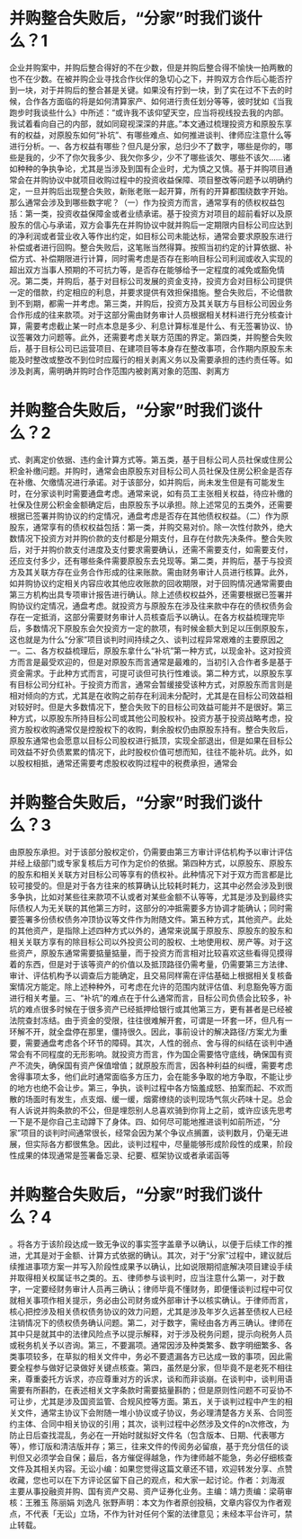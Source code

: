 # 并购整合失败后，“分家”时我们谈什么？1

企业并购案中，并购后整合得好的不在少数，但是并购后整合得不愉快一拍两散的也不在少数。在被并购企业寻找合作伙伴的急切心之下，并购双方合作后心能否拧到一块，对于并购后的整合甚是关键。如果没有拧到一块，到了实在过不下去的时候，合作各方面临的将是如何清算家产、如何进行责任划分等等，彼时犹如《当我跑步时我谈些什么》中所述：“或许我不该仰望天空，应当将视线投去我的内部。我试着看向自己的内部，就如同窥视深深的井底。”本文通过梳理投资方和原股东享有的权益，对原股东如何“补坑”、有哪些难点、如何推进谈判、律师应注意什么等进行分析。一、各方权益有哪些？但凡是分家，总归少不了数字，哪些是你的，哪些是我的，少不了你欠我多少、我欠你多少，少不了哪些该欠、哪些不该欠……诸如种种的争执争论，尤其是当涉及到国有企业时，尤为慎之又慎。基于并购项目通常会在并购协议中就项目收购过程中的投资收益保障、项目整改等问题予以明确约定，一旦并购后出现整合失败，新账老账一起开算，所有的开算都围绕数字开始。那么通常会涉及到哪些数字呢？（一）作为投资方而言，通常享有的债权权益包括：第一类，投资收益保障金或者业绩承诺。基于投资方对项目的超前看好以及原股东的信心与承诺，双方会事先在并购协议中就并购后一定期限内目标公司应达到的净利润或者营业收入等作出约定，如目标公司未能达标，通常会要求原股东进行补偿或者进行回购。整合失败后，这笔账当然得算。按照当初约定的计算依据、补偿方式、补偿期限进行计算，同时需考虑是否存在影响目标公司利润或收入实现的超出双方当事人预期的不可抗力等，是否存在能够给予一定程度的减免或豁免情况。第二类，并购后，基于对目标公司发展的资金支持，投资方会对目标公司提供一定的借款，约定相应的利息，并要求提供有效担保措施。整合失败后，不论借款到不到期，都需一并考虑。第三类，并购后，投资方及其关联方与目标公司因业务合作形成的往来款项。对于这部分需由财务审计人员根据相关材料进行充分核查计算，需要考虑截止某一时点本息是多少、利息计算标准是什么、有无签署协议、协议签署效力问题等。此外，还需要考虑关联方范围的界定。第四类，并购整合失败后，基于目标公司已运营项目、在建项目等本身存在整改事项，合作期内原股东未能及时整改或整改不到位时应履行的相关剥离义务以及需要承担的违约责任等。如涉及剥离，需明确并购时合作范围内被剥离对象的范围、剥离方

# 并购整合失败后，“分家”时我们谈什么？2

式、剥离定价依据、违约金计算方式等。第五类，基于目标公司人员社保或住房公积金补缴问题。并购时，通常会由原股东对目标公司人员社保及住房公积金是否存在补缴、欠缴情况进行承诺。对于该部分，如并购后，尚未发生但是有可能发生时，在分家谈判时需要通盘考虑。通常来说，如有员工主张相关权益，待应补缴的社保及住房公积金金额确定后，由原股东予以承担。除上述常见的五类外，还需要根据已签署并购协议的约定情况，通盘考虑是否存在其他债权权益。（二）作为原股东，通常享有的债权权益包括：第一类，并购交易对价。除一次性付款外，绝大数情况下投资方对并购价款的支付都是分期支付，且存在付款先决条件。整合失败后，对于并购价款支付进度及支付要求需要确认，还需不需要支付，如需要支付，还应支付多少，还有哪些条件需要原股东去兑现等。第二类，并购后，基于与投资方及其关联方存在业务合作形成的往来账款。需由财务审计人员进行核算。此外，如并购协议约定相关内容应收其他应收账款的回收期限，对于回购情况通常需要由第三方机构出具专项审计报告进行确认。除上述债权权益外，还需要根据已签署并购协议约定情况，通盘考虑。就投资方与原股东在涉及往来款中存在的债权债务会存在一定抵消，这部分需要财务审计人员核查后予以确认。在各方权益梳理完毕后，多数情况下原股东会欠投资方一定的款项，有时候金额大到足以压倒原股东，这也就是为什么“分家”项目谈判时间持续之久、谈判过程异常艰难的主要原因之一。二、各方权益梳理后，原股东拿什么“补坑”第一种方式，以现金补。这对投资方而言是最受欢迎的，但是对原股东而言通常是最难的，当初引入合作者多是基于资金需求。于此种方式而言，可提可谈但可执行性难谈。第二种方式，以原股东享有目标公司分红补。于投资方而言，通常会暂缓接受该种方式，对原股东而言则是相对倾向的方式，尤其是在收购之前存在利润未分配时，尤其是在目标公司效益相对较好时。但是大多数情况下，整合失败下的目标公司效益可能并不是很好。第三种方式，以原股东所持目标公司或其他公司股权补。投资方基于投资战略考虑，投资方股权收购通常仅是控股权下的收购，剩余股权仍由原股东持有。整合失败后，原股东通常也会愿意以目标公司股权进行抵顶，实现全部退出，但是如果在目标公司效益不好负债累累的情况下，此时股权价值可想而知，往往不能补坑。此外，如以股权相抵，通常还需要考虑股权收购过程中的税费承担，通常会

# 并购整合失败后，“分家”时我们谈什么？3

由原股东承担。对于该部分股权定价，仍需要由第三方审计评估机构予以审计评估并经上级部门或专家复核后方可作为定价的依据。第四种方式，以原股东、原股东的股东和相关关联方对目标公司等享有的债权补。此种情况下对于双方而言都是比较可接受的。但是对于各方往来的核算确认比较耗时耗力，这其中必然会涉及到很多争执，比如对某些往来款项不认或者对某些金额不认等等，尤其是涉及到最终实际债权人为无关联的其他第三方时，这部分的冲抵需要多方协调才能确认；同时需要签署多份债权债务冲顶协议等文件作为附随文件。第五种方式，其他资产。此处的其他资产，是指除上述四种方式以外的，通常来说属于原股东、原股东的股东和相关关联方享有的除目标公司以外投资公司的股权、土地使用权、房产等。对于这些资产，原股东通常需要掂量掂量，而于投资方而言相对比较喜欢这些看得见摸得着的东西，但是对于该等资产的价值以及抵顶路径仍需考量，仍需要第三方法律、审计、评估机构予以调查后方能确定，且交易同样需在评估基础上根据相关复核备案情况方能定。除上述种种外，可考虑在允许的范围内就评估值、利息豁免等方面进行相关考量。三、“补坑”的难点在于什么通常而言，目标公司负债会比较多，补坑的难点很多时候在于很多资产已经抵押给银行或其他第三方，更有甚者是已经被法院查封冻结。由于资金的受限，往往很难解开套，可谓是一环套一环，但凡有一环解不开，就全盘停在那里，僵持很久。因此，事前设计的解决路径/方案尤为重要，需要通盘考虑各个环节的障碍。其次，人性的弱点、舍与得的纠结在谈判中通常会有不同程度的无形影响。就投资方而言，作为国企需要恪守底线，确保国有资产不流失，确保国有资产保值增值；就原股东而言，因各种利益的纠缠，需要考虑舍得事项太多，他们此时通常面临多方压力，会在能多争取的地方争取，不能让步的地方也绝不会让步。第三，争执，谈判过程中各方恼羞成怒、拍案而起、不欢而散的场面时有发生，点支烟、缓一缓，烟雾缭绕的谈判现场气氛火药味十足。总会有人诉说并购条款的不公，但是埋怨别人总喜欢骑到你背上之前，或许应该先思考一下是不是你自己主动蹲下了身体。四、如何尽可能地推进谈判如前所述，“分家”项目的谈判时间通常很长，经常会因为某个争议点搁置，谈判数月，仍毫无进展，但实际各方都很焦急。因此，谈判过程中，尽量能够形成阶段性的成果，阶段性成果的体现通常是签署备忘录、纪要、框架协议或者承诺函等

# 并购整合失败后，“分家”时我们谈什么？4

。将各方于该阶段达成一致无争议的事实签字盖章予以确认，以便于后续工作的推进，尤其是对于金额、计算方式依据的确认。其次，对于“分家”过程中，建议就后续推进事项方案一并写入阶段性成果予以确认，比如说限期彻底解决项目建设手续并取得相关权属证书之类的。五、律师参与谈判时，应当注意什么第一，对于数字，一定要经财务审计人员再三确认；律师毕竟不懂财务，即便懂谈判过程中可仅就相关事项作相关提示，务必由公司财务或外部审计予以核实确认。于律师而言，核心把控涉及相关债权债务协议的效力问题，尤其是涉及年岁久远甚至债权人已经注销情况下的债权债务确认问题。第二，对于数字，需经由各方再三确认。律师在其中只是就其中的法律风险点予以提示解释，对于涉及税务问题，提示向税务人员或税务机关予以咨询。第三，不要漏项。通常因涉及种类繁多、数字明细繁多、各类事项较多，在草拟的相关文件中，务必不要遗漏各方已达成一致的事项，因此需要全程参与做好记录做好关键点核查。第四，虽然是分家，但毕竟不是老死不相往来，尊重委托方诉求，亦应尊重对方的诉求，谈和而非谈崩。在谈判中，谈判用语需要有所斟酌，在表述相关文字条款时需要掂量斟酌；但是原则性问题不可妥协不可让步，尤其是涉及国资监管、合规风控等方面。第五，关于谈判过程中产生的相关文件，通常主协议下会附随一堆小协议或子协议，务必理清楚各方关系、合同签约主体、合同中相关协议的引用；其次，谈判过程中必然涉及文件的n次修改，为防止日后查找混乱，务必在一开始时就拟好文件名（包含版本、日期、代表哪方等），修订版和清洁版并存；第三，往来文件的传阅务必留痕，基于充分信任的谈判但又必须学会自保；最后，各方催促得越急，作为律师越不能急，务必仔细核查文件及其相关内容。无讼小编：如果您觉得这篇文章还不错，欢迎转发分享、点赞收藏，您也可以在下方评论区留下自己的观点，和大家一起讨论。作者：刘海淑 主要从事投融资并购、国有资产交易、资产证券化业务。主编：靖力责编：梁萌审核：王雅玉 陈丽娟 刘逸凡 张野声明：本文为作者原创投稿，文章内容仅为作者观点，不代表「无讼」立场，不作为针对任何个案的法律意见；未经本平台许可，禁止转载。

